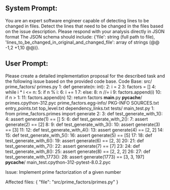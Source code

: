 System Prompt:
----------------
You are an expert software engineer capable of detecting lines to be changed in files. Detect the lines that need to be changed in the files based on the issue description. Please respond with your analysis directly in JSON format The JSON schema should include: {'file': string (full path to file), 'lines_to_be_changed_in_original_and_changed_file': array of strings (@@ -1,2 +1,10 @@)}.

User Prompt:
--------------
Please create a detailed implementation proposal for the described task and the following issue based on the provided code base.
Code Base: src/
    prime_factors/
        primes.py
            1: def generate(n: int):
            2:     i = 2
            3:     factors = []
            4:     while i * i <= n:
            5:         if n % i:
            6:             i += 1
            7:         else:
            8:             n //= i
            9:             factors.append(i)
            10:     if n > 1:
            11:         factors.append(n)
            12:     return factors
        __main__.py
        __pycache__/
            primes.cpython-312.pyc
    prime_factors.egg-info/
        PKG-INFO
        SOURCES.txt
        entry_points.txt
        top_level.txt
        dependency_links.txt
tests/
    main_test.py
        1: from prime_factors.primes import generate
        2: 
        3: def test_generate_with_1():
        4:     assert generate(1) == []
        5: 
        6: def test_generate_with_2():
        7:     assert generate(2) == [2]
        8: 
        9: def test_generate_with_3():
        10:     assert generate(3) == [3]
        11: 
        12: def test_generate_with_4():
        13:     assert generate(4) == [2, 2]
        14: 
        15: def test_generate_with_5():
        16:     assert generate(5) == [5]
        17: 
        18: def test_generate_with_6():
        19:     assert generate(6) == [2, 3]
        20: 
        21: def test_generate_with_7():
        22:     assert generate(7) == [7]
        23: 
        24: def test_generate_with_8():
        25:     assert generate(8) == [2, 2, 2]
        26: 
        27: def test_generate_with_1773():
        28:     assert generate(1773) == [3, 3, 197]
    __pycache__/
        main_test.cpython-312-pytest-8.0.2.pyc

Issue: Implement prime factorization of a given number

Affected files: {
  "file": "src/prime_factors/primes.py"
}
